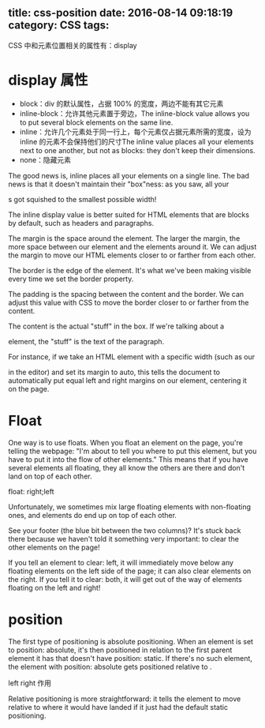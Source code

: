 title: css-position
date: 2016-08-14 09:18:19
category: CSS
tags:
---

CSS 中和元素位置相关的属性有：display

# display 属性
* block：div 的默认属性，占据 100% 的宽度，两边不能有其它元素
* inline-block：允许其他元素置于旁边，The inline-block value allows you to put several block elements on the same line.
* inline：允许几个元素处于同一行上，每个元素仅占据元素所需的宽度，设为 inline 的元素不会保持他们的尺寸The inline value places all your elements next to one another, but not as blocks: they don't keep their dimensions.
* none：隐藏元素

The good news is, inline places all your elements on a single line. The bad news is that it doesn't maintain their "box"ness: as you saw, all your <div>s got squished to the smallest possible width!

The inline display value is better suited for HTML elements that are blocks by default, such as headers and paragraphs.

The margin is the space around the element. The larger the margin, the more space between our element and the elements around it. We can adjust the margin to move our HTML elements closer to or farther from each other.

The border is the edge of the element. It's what we've been making visible every time we set the border property.

The padding is the spacing between the content and the border. We can adjust this value with CSS to move the border closer to or farther from the content.

The content is the actual "stuff" in the box. If we're talking about a <p> element, the "stuff" is the text of the paragraph.

For instance, if we take an HTML element with a specific width (such as our <div> in the editor) and set its margin to auto, this tells the document to automatically put equal left and right margins on our element, centering it on the page.

# Float
One way is to use floats. When you float an element on the page, you're telling the webpage: "I'm about to tell you where to put this element, but you have to put it into the flow of other elements." This means that if you have several elements all floating, they all know the others are there and don't land on top of each other.

float: right;left

Unfortunately, we sometimes mix large floating elements with non-floating ones, and elements do end up on top of each other.

See your footer (the blue bit between the two columns)? It's stuck back there because we haven't told it something very important: to clear the other elements on the page!

If you tell an element to clear: left, it will immediately move below any floating elements on the left side of the page; it can also clear elements on the right. If you tell it to clear: both, it will get out of the way of elements floating on the left and right!

# position
The first type of positioning is absolute positioning. When an element is set to position: absolute, it's then positioned in relation to the first parent element it has that doesn't have position: static. If there's no such element, the element with position: absolute gets positioned relative to <html>.

left right 作用

Relative positioning is more straightforward: it tells the element to move relative to where it would have landed if it just had the default static positioning.